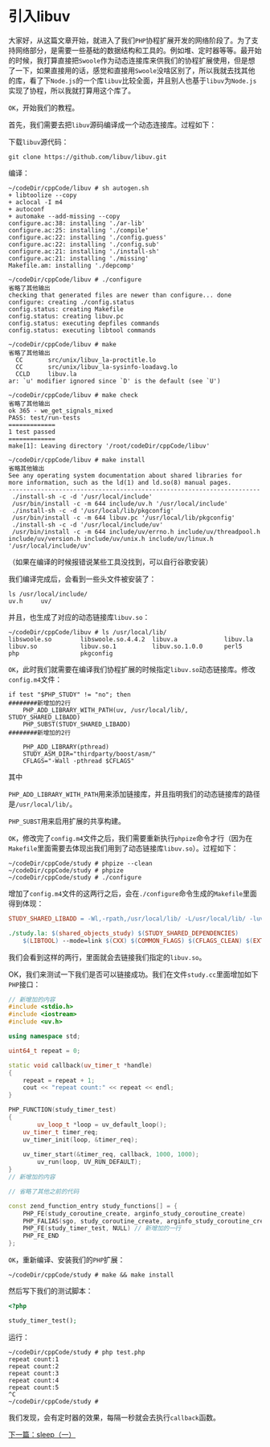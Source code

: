 # 引入libuv

大家好，从这篇文章开始，就进入了我们`PHP`协程扩展开发的网络阶段了。为了支持网络部分，是需要一些基础的数据结构和工具的。例如堆、定时器等等。最开始的时候，我打算直接把`Swoole`作为动态连接库来供我们的协程扩展使用，但是想了一下，如果直接用的话，感觉和直接用`Swoole`没啥区别了，所以我就去找其他的库，看了下`Node.js`的一个库`libuv`比较全面，并且别人也基于`libuv`为`Node.js`实现了协程，所以我就打算用这个库了。

`OK`，开始我们的教程。

首先，我们需要去把`libuv`源码编译成一个动态连接库。过程如下：

下载`libuv`源代码：

```shell
git clone https://github.com/libuv/libuv.git
```

编译：

```shell
~/codeDir/cppCode/libuv # sh autogen.sh
+ libtoolize --copy
+ aclocal -I m4
+ autoconf
+ automake --add-missing --copy
configure.ac:38: installing './ar-lib'
configure.ac:25: installing './compile'
configure.ac:22: installing './config.guess'
configure.ac:22: installing './config.sub'
configure.ac:21: installing './install-sh'
configure.ac:21: installing './missing'
Makefile.am: installing './depcomp'

~/codeDir/cppCode/libuv # ./configure
省略了其他输出
checking that generated files are newer than configure... done
configure: creating ./config.status
config.status: creating Makefile
config.status: creating libuv.pc
config.status: executing depfiles commands
config.status: executing libtool commands

~/codeDir/cppCode/libuv # make
省略了其他输出
  CC       src/unix/libuv_la-proctitle.lo
  CC       src/unix/libuv_la-sysinfo-loadavg.lo
  CCLD     libuv.la
ar: `u' modifier ignored since `D' is the default (see `U')

~/codeDir/cppCode/libuv # make check
省略了其他输出
ok 365 - we_get_signals_mixed
PASS: test/run-tests
=============
1 test passed
=============
make[1]: Leaving directory '/root/codeDir/cppCode/libuv'

~/codeDir/cppCode/libuv # make install
省略其他输出
See any operating system documentation about shared libraries for
more information, such as the ld(1) and ld.so(8) manual pages.
----------------------------------------------------------------------
 ./install-sh -c -d '/usr/local/include'
 /usr/bin/install -c -m 644 include/uv.h '/usr/local/include'
 ./install-sh -c -d '/usr/local/lib/pkgconfig'
 /usr/bin/install -c -m 644 libuv.pc '/usr/local/lib/pkgconfig'
 ./install-sh -c -d '/usr/local/include/uv'
 /usr/bin/install -c -m 644 include/uv/errno.h include/uv/threadpool.h include/uv/version.h include/uv/unix.h include/uv/linux.h '/usr/local/include/uv'
```

（如果在编译的时候报错说某些工具没找到，可以自行谷歌安装）

我们编译完成后，会看到一些头文件被安装了：

```shell
ls /usr/local/include/
uv.h     uv/
```

并且，也生成了对应的动态链接库`libuv.so`：

```shell
~/codeDir/cppCode/libuv # ls /usr/local/lib/
libswoole.so        libswoole.so.4.4.2  libuv.a             libuv.la            libuv.so            libuv.so.1          libuv.so.1.0.0      perl5               php                 pkgconfig
```

`OK`，此时我们就需要在编译我们协程扩展的时候指定`libuv.so`动态链接库。修改`config.m4`文件：

```shell
if test "$PHP_STUDY" != "no"; then
########新增加的2行
    PHP_ADD_LIBRARY_WITH_PATH(uv, /usr/local/lib/, STUDY_SHARED_LIBADD)
    PHP_SUBST(STUDY_SHARED_LIBADD)
########新增加的2行

    PHP_ADD_LIBRARY(pthread)
    STUDY_ASM_DIR="thirdparty/boost/asm/"
    CFLAGS="-Wall -pthread $CFLAGS"
```

其中

`PHP_ADD_LIBRARY_WITH_PATH`用来添加链接库，并且指明我们的动态链接库的路径是`/usr/local/lib/`。

`PHP_SUBST`用来启用扩展的共享构建。

`OK`，修改完了`config.m4`文件之后，我们需要重新执行`phpize`命令才行（因为在`Makefile`里面需要去体现出我们用到了动态链接库`libuv.so`）。过程如下：

```shell
~/codeDir/cppCode/study # phpize --clean
~/codeDir/cppCode/study # phpize 
~/codeDir/cppCode/study # ./configure
```

增加了`config.m4`文件的这两行之后，会在`./configure`命令生成的`Makefile`里面得到体现：

```makefile
STUDY_SHARED_LIBADD = -Wl,-rpath,/usr/local/lib/ -L/usr/local/lib/ -luv

./study.la: $(shared_objects_study) $(STUDY_SHARED_DEPENDENCIES)
	$(LIBTOOL) --mode=link $(CXX) $(COMMON_FLAGS) $(CFLAGS_CLEAN) $(EXTRA_CFLAGS) $(LDFLAGS)  -o $@ -export-dynamic -avoid-version -prefer-pic -module -rpath $(phplibdir) $(EXTRA_LDFLAGS) $(shared_objects_study) $(STUDY_SHARED_LIBADD)
```

我们会看到这样的两行，里面就会去链接我们指定的`libuv.so`。

OK，我们来测试一下我们是否可以链接成功。我们在文件`study.cc`里面增加如下`PHP`接口：

```cpp
// 新增加的内容
#include <stdio.h>
#include <iostream>
#include <uv.h>

using namespace std;

uint64_t repeat = 0;

static void callback(uv_timer_t *handle)
{
    repeat = repeat + 1;
    cout << "repeat count:" << repeat << endl;
}

PHP_FUNCTION(study_timer_test)
{
		uv_loop_t *loop = uv_default_loop();
    uv_timer_t timer_req;
    uv_timer_init(loop, &timer_req);
    
    uv_timer_start(&timer_req, callback, 1000, 1000);
		uv_run(loop, UV_RUN_DEFAULT);
}
// 新增加的内容

// 省略了其他之前的代码

const zend_function_entry study_functions[] = {
	PHP_FE(study_coroutine_create, arginfo_study_coroutine_create)
	PHP_FALIAS(sgo, study_coroutine_create, arginfo_study_coroutine_create)
	PHP_FE(study_timer_test, NULL) // 新增加的一行
	PHP_FE_END
};
```

`OK`，重新编译、安装我们的`PHP`扩展：

```shell
~/codeDir/cppCode/study # make && make install
```

然后写下我们的测试脚本：

```php
<?php

study_timer_test();
```

运行：

```shell
~/codeDir/cppCode/study # php test.php 
repeat count:1
repeat count:2
repeat count:3
repeat count:4
repeat count:5
^C
~/codeDir/cppCode/study # 
```

我们发现，会有定时器的效果，每隔一秒就会去执行`callback`函数。

[下一篇：sleep（一）](./《PHP扩展开发》-协程-sleep（一）.md)